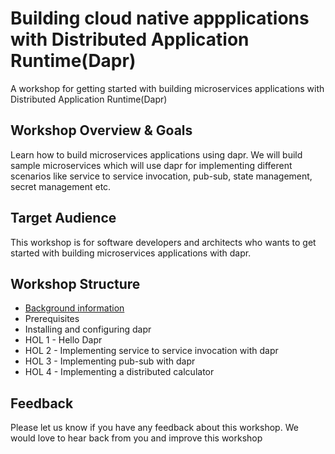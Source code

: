 # Building cloud native appplications with Distributed Application Runtime(Dapr)
A workshop for getting started with building microservices applications with Distributed Application Runtime(Dapr)


## Workshop Overview & Goals
Learn how to build microservices applications using dapr. We will build sample microservices which will use dapr for implementing different scenarios like service to service invocation, pub-sub, state management, secret management etc.

## Target Audience
This workshop is for software developers and architects who wants to get started with building microservices applications with dapr. 

## Workshop Structure

* [Background information](https://github.com/shchauh/dapr-workshop/blob/master/background.md)
* Prerequisites
* Installing and configuring dapr
* HOL 1 - Hello Dapr
* HOL 2 - Implementing service to service invocation with dapr
* HOL 3 - Implementing pub-sub with dapr
* HOL 4 - Implementing a distributed calculator

## Feedback

Please let us know if you have any feedback about this workshop. We would love to hear back from you and improve this workshop
